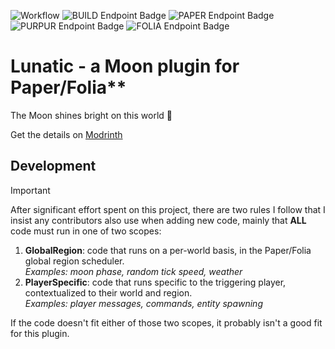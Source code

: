 ![Workflow](https://github.com/Ifiht/Lunatic/actions/workflows/gradle.yml/badge.svg)
![BUILD Endpoint Badge](https://img.shields.io/endpoint?url=https%3A%2F%2Fraw.githubusercontent.com%2FIfiht%2FLunatic%2Frefs%2Fheads%2Fmain%2Fbadges%2Fbuild.json)
![PAPER Endpoint Badge](https://img.shields.io/endpoint?url=https%3A%2F%2Fraw.githubusercontent.com%2FIfiht%2FLunatic%2Frefs%2Fheads%2Fmain%2Fbadges%2Ftest-paper.json)
![PURPUR Endpoint Badge](https://img.shields.io/endpoint?url=https%3A%2F%2Fraw.githubusercontent.com%2FIfiht%2FLunatic%2Frefs%2Fheads%2Fmain%2Fbadges%2Ftest-purpur.json)
![FOLIA Endpoint Badge](https://img.shields.io/endpoint?url=https%3A%2F%2Fraw.githubusercontent.com%2FIfiht%2FLunatic%2Frefs%2Fheads%2Fmain%2Fbadges%2Ftest-folia.json)

# Lunatic - a Moon plugin for Paper/Folia**
The Moon shines bright on this world :rice_scene:  

Get the details on [Modrinth](https://modrinth.com/plugin/lunamatic)

## Development
> [!IMPORTANT]
> After significant effort spent on this project, there are two rules I follow that I insist any contributors also use when adding new code, mainly that **ALL** code must run in one of two scopes:
1. **GlobalRegion**: code that runs on a per-world basis, in the Paper/Folia global region scheduler.  
   _Examples: moon phase, random tick speed, weather_
2. **PlayerSpecific**: code that runs specific to the triggering player, contextualized to their world and region.  
   _Examples: player messages, commands, entity spawning_

If the code doesn't fit either of those two scopes, it probably isn't a good fit for this plugin.

